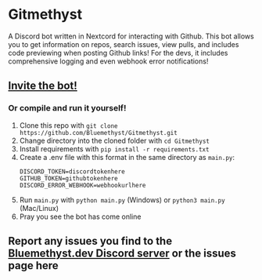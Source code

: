 # Gitmethyst
A Discord bot written in Nextcord for interacting with Github. This bot allows you to get information on repos, search issues, view pulls, and includes code previewing when posting Github links! For the devs, it includes comprehensive logging and even webhook error notifications!

## [Invite the bot!](https://discord.com/api/oauth2/authorize?client_id=1204337457869357118&permissions=274878000128&scope=bot)
### Or compile and run it yourself!
1. Clone this repo with `git clone https://github.com/Bluemethyst/Gitmethyst.git`
2. Change directory into the cloned folder with `cd Gitmethyst`
3. Install requirements with `pip install -r requirements.txt`
4. Create a .env file with this format in the same directory as `main.py`:
   ```
   DISCORD_TOKEN=discordtokenhere
   GITHUB_TOKEN=githubtokenhere
   DISCORD_ERROR_WEBHOOK=webhookurlhere
   ```
5. Run `main.py` with `python main.py` (Windows) or `python3 main.py` (Mac/Linux)
6. Pray you see the bot has come online
## Report any issues you find to the [Bluemethyst.dev Discord server](https://discord.gg/Sc6Es7QnhH) or the issues page here
   
